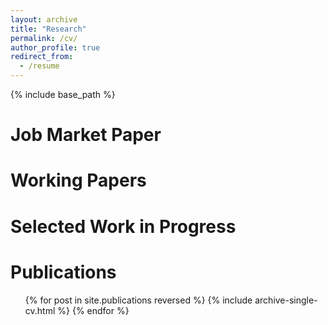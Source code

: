 ```yaml
---
layout: archive
title: "Research"
permalink: /cv/
author_profile: true
redirect_from:
  - /resume
---
```


{% include base_path %}

Job Market Paper
======


Working Papers
======

  
Selected Work in Progress
======


Publications
======
  <ul>{% for post in site.publications reversed %}
    {% include archive-single-cv.html %}
  {% endfor %}</ul>
